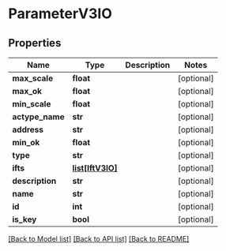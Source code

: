 # ParameterV3IO

## Properties
Name | Type | Description | Notes
------------ | ------------- | ------------- | -------------
**max_scale** | **float** |  | [optional] 
**max_ok** | **float** |  | [optional] 
**min_scale** | **float** |  | [optional] 
**actype_name** | **str** |  | [optional] 
**address** | **str** |  | [optional] 
**min_ok** | **float** |  | [optional] 
**type** | **str** |  | [optional] 
**ifts** | [**list[IftV3IO]**](IftV3IO.md) |  | [optional] 
**description** | **str** |  | [optional] 
**name** | **str** |  | [optional] 
**id** | **int** |  | [optional] 
**is_key** | **bool** |  | [optional] 

[[Back to Model list]](../README.md#documentation-for-models) [[Back to API list]](../README.md#documentation-for-api-endpoints) [[Back to README]](../README.md)


